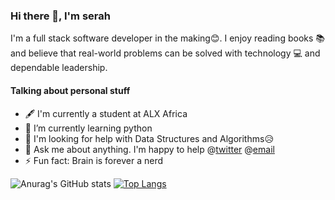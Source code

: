 ### Hi there 👋, I'm serah

I'm a full stack software developer in the making😊. I enjoy reading books 📚 and  believe that real-world problems can be solved with technology 💻 and dependable leadership.

#### Talking about personal stuff
- 🖋 I'm currently a student at ALX Africa
- 🌱 I’m currently learning python
- 🤔 I'm looking for help with Data Structures and Algorithms😥
- 📧 Ask me about anything. I'm happy to help @[twitter](https://twitter.com/Snjoroge1) @[email](https://gmail.com/sarahnjoroge2015@gmail.com)
- ⚡ Fun fact: Brain is forever a nerd


![Anurag's GitHub stats](https://github-readme-stats.vercel.app/api?username=njoroge-s&show_icons=true&theme=radical)
[![Top Langs](https://github-readme-stats.vercel.app/api/top-langs/?username=njoroge-s&layout=compact)](https://github.com/anuraghazra/github-readme-stats)
